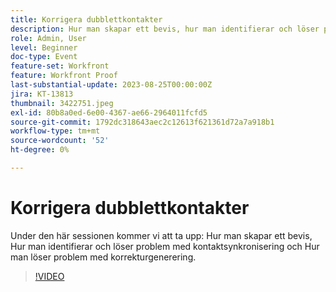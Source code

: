 ```yaml
---
title: Korrigera dubblettkontakter
description: Hur man skapar ett bevis, hur man identifierar och löser problem med kontaktsynkronisering och hur man löser problem med korrekturgenerering.
role: Admin, User
level: Beginner
doc-type: Event
feature-set: Workfront
feature: Workfront Proof
last-substantial-update: 2023-08-25T00:00:00Z
jira: KT-13813
thumbnail: 3422751.jpeg
exl-id: 80b8a0ed-6e00-4367-ae66-2964011fcfd5
source-git-commit: 1792dc318643aec2c12613f621361d72a7a918b1
workflow-type: tm+mt
source-wordcount: '52'
ht-degree: 0%

---
```


# Korrigera dubblettkontakter

Under den här sessionen kommer vi att ta upp: Hur man skapar ett bevis, Hur man identifierar och löser problem med kontaktsynkronisering och Hur man löser problem med korrekturgenerering.

>[!VIDEO](https://video.tv.adobe.com/v/3422751/?learn=on)
